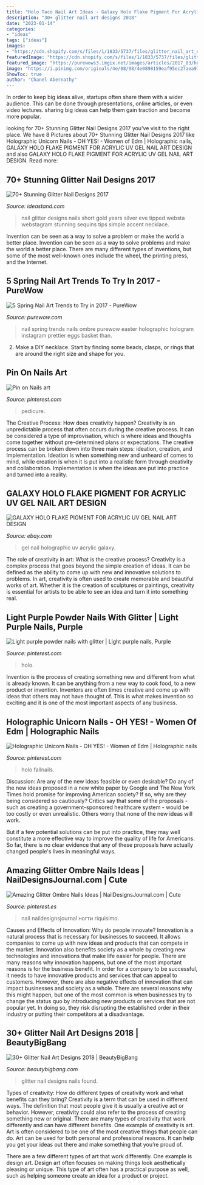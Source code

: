 ```yaml
---
title: "Holo Taco Nail Art Ideas - Galaxy Holo Flake Pigment For Acrylic Uv Gel Nail Art Design"
description: "30+ glitter nail art designs 2018"
date: "2023-01-14"
categories:
- "ideas"
tags: ["ideas"]
images:
- "https://cdn.shopify.com/s/files/1/1833/5737/files/glitter_nail_art_designs_large.jpg?v=1533179111"
featuredImage: "https://cdn.shopify.com/s/files/1/1833/5737/files/glitter_nail_art_designs_large.jpg?v=1533179111"
featured_image: "https://purewows3.imgix.net/images/articles/2017_03/hologram_ombre_nails_NY.jpg?auto=format,compress&amp;cs=strip"
image: "https://i.pinimg.com/originals/4e/08/98/4e0898159eaf95ec27aea971be6a2fb7.jpg"
ShowToc: true
author: "Chanel Abernathy"
---
```



In order to keep big ideas alive, startups often share them with a wider audience. This can be done through presentations, online articles, or even video lectures. sharing big ideas can help them gain traction and become more popular.

	

		
looking for 70+ Stunning Glitter Nail Designs 2017 you've visit to the right place. We have 8 Pictures about 70+ Stunning Glitter Nail Designs 2017 like Holographic Unicorn Nails - OH YES! - Women of Edm | Holographic nails, GALAXY HOLO FLAKE PIGMENT FOR ACRYLIC UV GEL NAIL ART DESIGN and also GALAXY HOLO FLAKE PIGMENT FOR ACRYLIC UV GEL NAIL ART DESIGN. Read more:
		
    
## 70+ Stunning Glitter Nail Designs 2017

<img loading=lazy src="http://ideastand.com/wp-content/uploads/2016/01/glitter-nail-designs/3-glitter-nail-art-designs.jpg" onerror="this.onerror=null;this.src='https://tse4.mm.bing.net/th?id=OIP.GYGX9LESiSM4aRngtIbs1AHaHT&amp;pid=15.1';" alt="70+ Stunning Glitter Nail Designs 2017">

_Source: ideastand.com_

>nail glitter designs nails short gold years silver eve tipped websta webstagram stunning sequins tips simple accent necklace. 

	

Invention can be seen as a way to solve a problem or make the world a better place.
Invention can be seen as a way to solve problems and make the world a better place. There are many different types of inventions, but some of the most well-known ones include the wheel, the printing press, and the Internet.

    
## 5 Spring Nail Art Trends To Try In 2017 - PureWow

<img loading=lazy src="https://purewows3.imgix.net/images/articles/2017_03/hologram_ombre_nails_NY.jpg?auto=format,compress&amp;cs=strip" onerror="this.onerror=null;this.src='https://tse2.mm.bing.net/th?id=OIP.JsvAGy-_hdB8IyMqaFQVewHaHa&amp;pid=15.1';" alt="5 Spring Nail Art Trends to Try in 2017 - PureWow">

_Source: purewow.com_

>nail spring trends nails ombre purewow easter holographic hologram instagram prettier eggs basket than. 

	

2. Make a DIY necklace. Start by finding some beads, clasps, or rings that are around the right size and shape for you.

    
## Pin On Nails Art

<img loading=lazy src="https://i.pinimg.com/originals/c6/d5/62/c6d562a5e7b3f939f4c1894f66be8c92.jpg" onerror="this.onerror=null;this.src='https://tse2.mm.bing.net/th?id=OIP.2GLgGf1wd7u1nLENssZO8gHaLH&amp;pid=15.1';" alt="Pin on Nails art">

_Source: pinterest.com_

>pedicure. 

	

The Creative Process: How does creativity happen?
Creativity is an unpredictable process that often occurs during the creative process. It can be considered a type of improvisation, which is where ideas and thoughts come together without pre-determined plans or expectations. The creative process can be broken down into three main steps: ideation, creation, and Implementation. Ideation is when something new and unheard of comes to mind, while creation is when it is put into a realistic form through creativity and collaboration. Implementation is when the ideas are put into practice and turned into a reality.

    
## GALAXY HOLO FLAKE PIGMENT FOR ACRYLIC UV GEL NAIL ART DESIGN

<img loading=lazy src="https://i.ebayimg.com/images/i/252915940574-0-1/s-l1000.jpg" onerror="this.onerror=null;this.src='https://tse3.mm.bing.net/th?id=OIP.9CUkVuP8XMdowhikC6slyQHaJ4&amp;pid=15.1';" alt="GALAXY HOLO FLAKE PIGMENT FOR ACRYLIC UV GEL NAIL ART DESIGN">

_Source: ebay.com_

>gel nail holographic uv acrylic galaxy. 

	

The role of creativity in art: What is the creative process?
Creativity is a complex process that goes beyond the simple creation of ideas. It can be defined as the ability to come up with new and innovative solutions to problems. In art, creativity is often used to create memorable and beautiful works of art. Whether it is the creation of sculptures or paintings, creativity is essential for artists to be able to see an idea and turn it into something real.

    
## Light Purple Powder Nails With Glitter | Light Purple Nails, Purple

<img loading=lazy src="https://i.pinimg.com/originals/6a/38/01/6a38011e671baa2916278601c60ec67e.jpg" onerror="this.onerror=null;this.src='https://tse4.mm.bing.net/th?id=OIP.O7cLtEgmJQwZa6MRAZTOvwHaJ4&amp;pid=15.1';" alt="Light purple powder nails with glitter | Light purple nails, Purple">

_Source: pinterest.com_

>holo. 

	

Invention is the process of creating something new and different from what is already known. It can be anything from a new way to cook food, to a new product or invention. Inventors are often times creative and come up with ideas that others may not have thought of. This is what makes invention so exciting and it is one of the most important aspects of any business.

    
## Holographic Unicorn Nails - OH YES! - Women Of Edm | Holographic Nails

<img loading=lazy src="https://i.pinimg.com/originals/4e/08/98/4e0898159eaf95ec27aea971be6a2fb7.jpg" onerror="this.onerror=null;this.src='https://tse2.mm.bing.net/th?id=OIP.xvRDhk98C9x4jW5uupzgdwHaJN&amp;pid=15.1';" alt="Holographic Unicorn Nails - OH YES! - Women of Edm | Holographic nails">

_Source: pinterest.com_

>holo fallnails. 

	

Discussion: Are any of the new ideas feasible or even desirable?
Do any of the new ideas proposed in a new white paper by Google and The New York Times hold promise for improving American society? If so, why are they being considered so cautiously?
Critics say that some of the proposals - such as creating a government-sponsored healthcare system - would be too costly or even unrealistic. Others worry that none of the new ideas will work.

But if a few potential solutions can be put into practice, they may well constitute a more effective way to improve the quality of life for Americans. So far, there is no clear evidence that any of these proposals have actually changed people's lives in meaningful ways.

    
## Amazing Glitter Ombre Nails Ideas | NailDesignsJournal.com | Cute

<img loading=lazy src="https://i.pinimg.com/736x/ba/3d/e1/ba3de1ba32d5633429567dfd6078b718.jpg" onerror="this.onerror=null;this.src='https://tse4.mm.bing.net/th?id=OIP.g7OSfTS2DVTnUeTIvvXQWAHaHa&amp;pid=15.1';" alt="Amazing Glitter Ombre Nails Ideas | NailDesignsJournal.com | Cute">

_Source: pinterest.es_

>nail naildesignsjournal ногти riquisimo. 

	

Causes and Effects of Innovation: Why do people innovate?
Innovation is a natural process that is necessary for businesses to succeed. It allows companies to come up with new ideas and products that can compete in the market. Innovation also benefits society as a whole by creating new technologies and innovations that make life easier for people. There are many reasons why innovation happens, but one of the most important reasons is for the business benefit. In order for a company to be successful, it needs to have innovative products and services that can appeal to customers. However, there are also negative effects of innovation that can impact businesses and society as a whole. There are several reasons why this might happen, but one of the most common is when businesses try to change the status quo by introducing new products or services that are not popular yet. In doing so, they risk disrupting the established order in their industry or putting their competitors at a disadvantage.

    
## 30+ Glitter Nail Art Designs 2018 | BeautyBigBang

<img loading=lazy src="https://cdn.shopify.com/s/files/1/1833/5737/files/glitter_nail_art_designs_large.jpg?v=1533179111" onerror="this.onerror=null;this.src='https://tse1.mm.bing.net/th?id=OIP.YHssRtN2JsXyNBB1q2DYpgHaHa&amp;pid=15.1';" alt="30+ Glitter Nail Art Designs 2018 | BeautyBigBang">

_Source: beautybigbang.com_

>glitter nail designs nails found. 

	

Types of creativity: How do different types of creativity work and what benefits can they bring?
Creativity is a term that can be used in different ways. The definition that most people give it is usually a creative act or behavior. However, creativity could also refer to the process of creating something new or original. There are many types of creativity that work differently and can have different benefits. 
One example of creativity is art. Art is often considered to be one of the most creative things that people can do. Art can be used for both personal and professional reasons. It can help you get your ideas out there and make something that you’re proud of. 

There are a few different types of art that work differently. One example is design art. Design art often focuses on making things look aesthetically pleasing or unique. This type of art often has a practical purpose as well, such as helping someone create an idea for a product or project.

